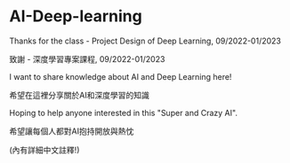 # AI-Deep-learning
Thanks for the class - Project Design of Deep Learning, 09/2022-01/2023

致謝 - 深度學習專案課程, 09/2022-01/2023

I want to share knowledge about AI and Deep Learning here!

希望在這裡分享關於AI和深度學習的知識

Hoping to help anyone interested in this "Super and Crazy AI".

希望讓每個人都對AI抱持開放與熱忱

(內有詳細中文註釋!)

